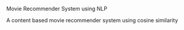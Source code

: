  Movie Recommender System using NLP 
 
A content based movie recommender system using cosine similarity 
